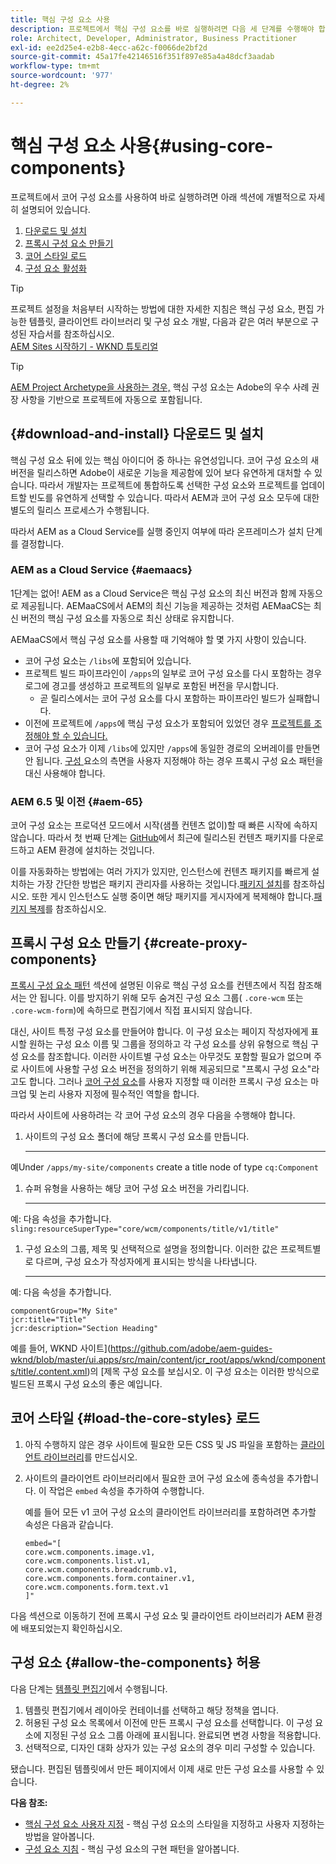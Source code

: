 ```yaml
---
title: 핵심 구성 요소 사용
description: 프로젝트에서 핵심 구성 요소를 바로 실행하려면 다음 세 단계를 수행해야 합니다.다운로드 및 설치, 프록시 구성 요소 만들기, 핵심 스타일 로드 및 템플릿에 구성 요소 허용."
role: Architect, Developer, Administrator, Business Practitioner
exl-id: ee2d25e4-e2b8-4ecc-a62c-f0066de2bf2d
source-git-commit: 45a17fe42146516f351f897e85a4a48dcf3aadab
workflow-type: tm+mt
source-wordcount: '977'
ht-degree: 2%

---
```


# 핵심 구성 요소 사용{#using-core-components}

프로젝트에서 코어 구성 요소를 사용하여 바로 실행하려면 아래 섹션에 개별적으로 자세히 설명되어 있습니다.

1. [다운로드 및 설치](#download-and-install)
1. [프록시 구성 요소 만들기](#create-proxy-components)
1. [코어 스타일 로드](#load-the-core-styles)
1. [구성 요소 활성화](#allow-the-components)

>[!TIP]
>
>프로젝트 설정을 처음부터 시작하는 방법에 대한 자세한 지침은 핵심 구성 요소, 편집 가능한 템플릿, 클라이언트 라이브러리 및 구성 요소 개발, 다음과 같은 여러 부분으로 구성된 자습서를 참조하십시오.\
>[AEM Sites 시작하기 - WKND 튜토리얼](https://docs.adobe.com/content/help/en/experience-manager-learn/getting-started-wknd-tutorial-develop/overview.html)

>[!TIP]
>
>[AEM Project Archetype을 사용하는 경우,](/help/developing/archetype/overview.md) 핵심 구성 요소는 Adobe의 우수 사례 권장 사항을 기반으로 프로젝트에 자동으로 포함됩니다.

## {#download-and-install} 다운로드 및 설치

핵심 구성 요소 뒤에 있는 핵심 아이디어 중 하나는 유연성입니다. 코어 구성 요소의 새 버전을 릴리스하면 Adobe이 새로운 기능을 제공함에 있어 보다 유연하게 대처할 수 있습니다. 따라서 개발자는 프로젝트에 통합하도록 선택한 구성 요소와 프로젝트를 업데이트할 빈도를 유연하게 선택할 수 있습니다. 따라서 AEM과 코어 구성 요소 모두에 대한 별도의 릴리스 프로세스가 수행됩니다.

따라서 AEM as a Cloud Service를 실행 중인지 여부에 따라 온프레미스가 설치 단계를 결정합니다.

### AEM as a Cloud Service {#aemaacs}

1단계는 없어! AEM as a Cloud Service은 핵심 구성 요소의 최신 버전과 함께 자동으로 제공됩니다. AEMaaCS에서 AEM의 최신 기능을 제공하는 것처럼 AEMaaCS는 최신 버전의 핵심 구성 요소를 자동으로 최신 상태로 유지합니다.

AEMaaCS에서 핵심 구성 요소를 사용할 때 기억해야 할 몇 가지 사항이 있습니다.

* 코어 구성 요소는 `/libs`에 포함되어 있습니다.
* 프로젝트 빌드 파이프라인이 `/apps`의 일부로 코어 구성 요소를 다시 포함하는 경우 로그에 경고를 생성하고 프로젝트의 일부로 포함된 버전을 무시합니다.
   * 곧 릴리스에서는 코어 구성 요소를 다시 포함하는 파이프라인 빌드가 실패합니다.
* 이전에 프로젝트에 `/apps`에 핵심 구성 요소가 포함되어 있었던 경우 [프로젝트를 조정해야 할 수 있습니다.](/help/developing/overview.md#via-aemaacs)
* 코어 구성 요소가 이제 `/libs`에 있지만 `/apps`에 동일한 경로의 오버레이를 만들면 안 됩니다. [구성 ](/help/developing/guidelines.md#proxy-component-pattern) 요소의 측면을 사용자 지정해야 하는 경우 프록시 구성 요소 패턴을 대신 사용해야 합니다.

### AEM 6.5 및 이전 {#aem-65}

코어 구성 요소는 프로덕션 모드에서 시작(샘플 컨텐츠 없이)할 때 빠른 시작에 속하지 않습니다. 따라서 첫 번째 단계는 [GitHub](https://github.com/adobe/aem-core-wcm-components/releases/latest)에서 최근에 릴리스된 컨텐츠 패키지를 다운로드하고 AEM 환경에 설치하는 것입니다.

이를 자동화하는 방법에는 여러 가지가 있지만, 인스턴스에 컨텐츠 패키지를 빠르게 설치하는 가장 간단한 방법은 패키지 관리자를 사용하는 것입니다.[패키지 설치](https://docs.adobe.com/content/help/en/experience-manager-65/administering/contentmanagement/package-manager.html#installing-packages)를 참조하십시오. 또한 게시 인스턴스도 실행 중이면 해당 패키지를 게시자에게 복제해야 합니다.[패키지 복제](https://docs.adobe.com/content/help/en/experience-manager-65/administering/contentmanagement/package-manager.html#replicating-packages)를 참조하십시오.

## 프록시 구성 요소 만들기 {#create-proxy-components}

[프록시 구성 요소 패턴](/help/developing/guidelines.md#proxy-component-pattern) 섹션에 설명된 이유로 핵심 구성 요소를 컨텐츠에서 직접 참조해서는 안 됩니다. 이를 방지하기 위해 모두 숨겨진 구성 요소 그룹( `.core-wcm` 또는 `.core-wcm-form`)에 속하므로 편집기에서 직접 표시되지 않습니다.

대신, 사이트 특정 구성 요소를 만들어야 합니다. 이 구성 요소는 페이지 작성자에게 표시할 원하는 구성 요소 이름 및 그룹을 정의하고 각 구성 요소를 상위 유형으로 핵심 구성 요소를 참조합니다. 이러한 사이트별 구성 요소는 아무것도 포함할 필요가 없으며 주로 사이트에 사용할 구성 요소 버전을 정의하기 위해 제공되므로 &quot;프록시 구성 요소&quot;라고도 합니다. 그러나 [코어 구성 요소](/help/developing/customizing.md)를 사용자 지정할 때 이러한 프록시 구성 요소는 마크업 및 논리 사용자 지정에 필수적인 역할을 합니다.

따라서 사이트에 사용하려는 각 코어 구성 요소의 경우 다음을 수행해야 합니다.

1. 사이트의 구성 요소 폴더에 해당 프록시 구성 요소를 만듭니다.

   ****
예Under  `/apps/my-site/components` create a title node of type  `cq:Component`

1. 슈퍼 유형을 사용하는 해당 코어 구성 요소 버전을 가리킵니다.

   ****
예: 다음 속성을 추가합니다.\
   `sling:resourceSuperType="core/wcm/components/title/v1/title"`

1. 구성 요소의 그룹, 제목 및 선택적으로 설명을 정의합니다. 이러한 값은 프로젝트별로 다르며, 구성 요소가 작성자에게 표시되는 방식을 나타냅니다.

   ****
예: 다음 속성을 추가합니다.

   ```shell
   componentGroup="My Site"
   jcr:title="Title"  
   jcr:description="Section Heading"
   ```

예를 들어, WKND 사이트](https://github.com/adobe/aem-guides-wknd/blob/master/ui.apps/src/main/content/jcr_root/apps/wknd/components/title/.content.xml)의 [제목 구성 요소를 보십시오. 이 구성 요소는 이러한 방식으로 빌드된 프록시 구성 요소의 좋은 예입니다.

## 코어 스타일 {#load-the-core-styles} 로드

1. 아직 수행하지 않은 경우 사이트에 필요한 모든 CSS 및 JS 파일을 포함하는 [클라이언트 라이브러리](https://experienceleague.adobe.com/docs/experience-manager-cloud-service/implementing/developing/full-stack/clientlibs.html)를 만드십시오.
1. 사이트의 클라이언트 라이브러리에서 필요한 코어 구성 요소에 종속성을 추가합니다. 이 작업은 `embed` 속성을 추가하여 수행합니다.

   예를 들어 모든 v1 코어 구성 요소의 클라이언트 라이브러리를 포함하려면 추가할 속성은 다음과 같습니다.

   ```shell
   embed="[  
   core.wcm.components.image.v1,  
   core.wcm.components.list.v1,  
   core.wcm.components.breadcrumb.v1,  
   core.wcm.components.form.container.v1,  
   core.wcm.components.form.text.v1  
   ]"
   ```

다음 섹션으로 이동하기 전에 프록시 구성 요소 및 클라이언트 라이브러리가 AEM 환경에 배포되었는지 확인하십시오.

## 구성 요소 {#allow-the-components} 허용

다음 단계는 [템플릿 편집기](https://docs.adobe.com/content/help/en/experience-manager-cloud-service/sites/authoring/features/templates.html)에서 수행됩니다.

1. 템플릿 편집기에서 레이아웃 컨테이너를 선택하고 해당 정책을 엽니다.
1. 허용된 구성 요소 목록에서 이전에 만든 프록시 구성 요소를 선택합니다. 이 구성 요소에 지정된 구성 요소 그룹 아래에 표시됩니다. 완료되면 변경 사항을 적용합니다.
1. 선택적으로, 디자인 대화 상자가 있는 구성 요소의 경우 미리 구성할 수 있습니다.

됐습니다. 편집된 템플릿에서 만든 페이지에서 이제 새로 만든 구성 요소를 사용할 수 있습니다.

**다음 참조:**

* [핵심 구성 요소 사용자 지정](/help/developing/customizing.md)  - 핵심 구성 요소의 스타일을 지정하고 사용자 지정하는 방법을 알아봅니다.
* [구성 요소 지침](/help/developing/guidelines.md)  - 핵심 구성 요소의 구현 패턴을 알아봅니다.
